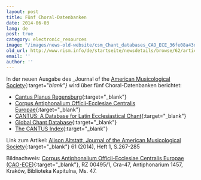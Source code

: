 ```yaml
---
layout: post
title: Fünf Choral-Datenbanken
date: 2014-06-03
lang: de
post: true
category: electronic_resources
image: "/images/news-old-website/csm_Chant_databases_CAO_ECE_36fe08a43d.jpg"
old_url: http://www.rism.info/de/startseite/newsdetails/browse/62/article/64/five-chant-databases.html
email: ''
author: ''
---
```


In der neuen Ausgabe des _Journal of the [American Musicological Society](http://www.ams-net.org/){:target="_blank"}_ wird über fünf Choral-Datenbanken berichtet:

- [Cantus Planus Regensburg](http://www.uni-regensburg.de.proxy.ub.uni-frankfurt.de/Fakultaeten/phil_Fak_I/Musikwissenschaft/cantus/){:target="_blank"}
- [Corpus Antiphonalium Officii-Ecclesiae Centralis Europae](http://www.zti.hu/earlymusic/cao-ece/cao-ece.html){:target="_blank"}
- [CANTUS: A Database for Latin Ecclesiastical Chant](http://www.cantusdatabase.org/){:target="_blank"}
- [Global Chant Database](http://www.globalchant.org/){:target="_blank"}
- [The CANTUS Index](http://cantusindex.org/){:target="_blank"}

Link zum Artikel: [Alison Altstatt, Journal of the American Musicological Society](http://www.jstor.org/stable/10.1525/jams.2014.67.1.267){:target="_blank"} 61 (2014), Heft 1, S.267-285

Bildnachweis: [Corpus Antiphonalium Officii-Ecclesiae Centralis Europae (CAO-ECE)](http://earlymusic.zti.hu/cao-ece/cao-ece.html){:target="_blank"}, RZ 00495/1, Cra-47, Antiphonarium 1457, Kraków, Biblioteka Kapitulna, Ms. 47.